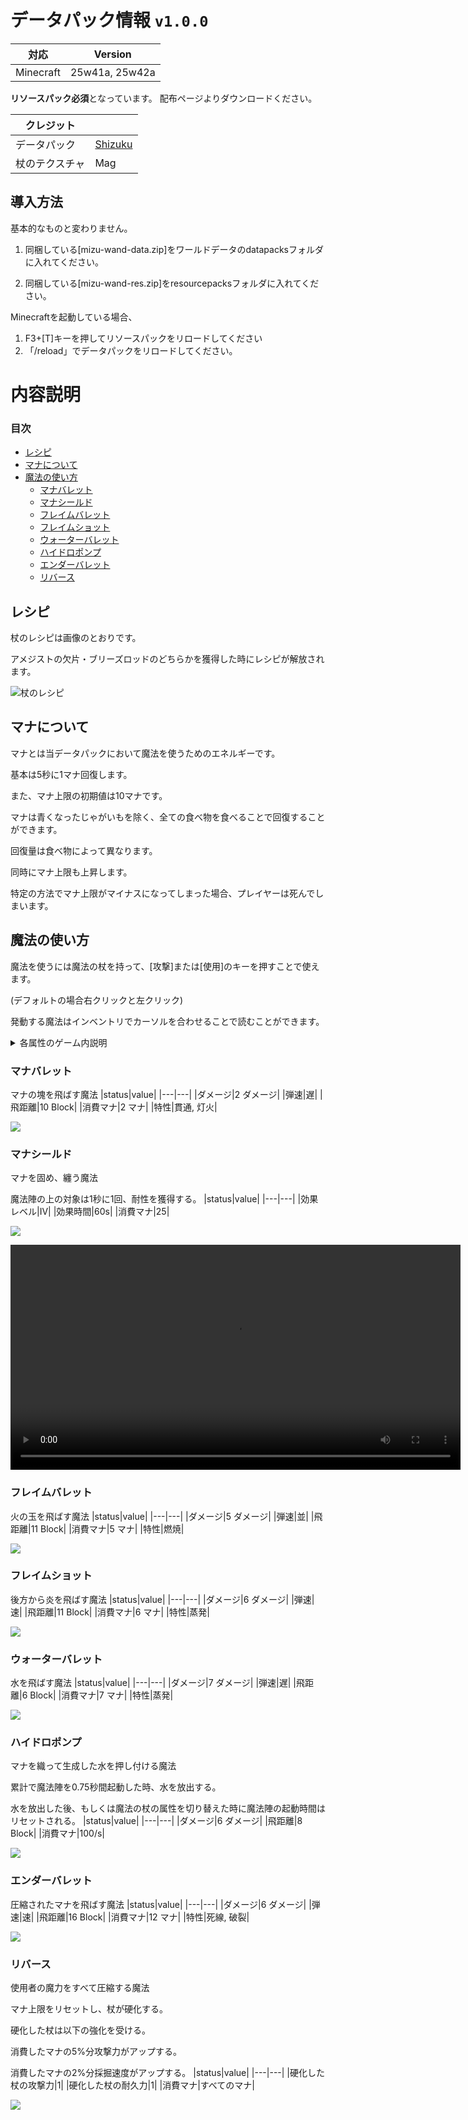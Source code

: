 # データパック情報 ``v1.0.0``

|対応|Version|
|---|---|
|Minecraft|25w41a, 25w42a|

**リソースパック必須**となっています。
配布ページよりダウンロードください。

|クレジット||
|---|---|
|データパック|[Shizuku](https://x.com/SuitoShizuku)|
|杖のテクスチャ|Mag|

## 導入方法
基本的なものと変わりません。
1. 同梱している[mizu-wand-data.zip]をワールドデータのdatapacksフォルダに入れてください。

2. 同梱している[mizu-wand-res.zip]をresourcepacksフォルダに入れてください。

Minecraftを起動している場合、
1. F3+[T]キーを押してリソースパックをリロードしてください
2. 「/reload」でデータパックをリロードしてください。

# 内容説明

### 目次
- [レシピ](#レシピ)
- [マナについて](#マナについて)
- [魔法の使い方](#魔法の使い方)
    - [マナバレット](#マナバレット)
    - [マナシールド](#マナシールド)
    - [フレイムバレット](#フレイムバレット)
    - [フレイムショット](#フレイムショット)
    - [ウォーターバレット](#ウォーターバレット)
    - [ハイドロポンプ](#ハイドロポンプ)
    - [エンダーバレット](#エンダーバレット)
    - [リバース](#リバース)
## レシピ
杖のレシピは画像のとおりです。

アメジストの欠片・ブリーズロッドのどちらかを獲得した時にレシピが解放されます。

![杖のレシピ](./.description/recipe.png)

## マナについて
マナとは当データパックにおいて魔法を使うためのエネルギーです。

基本は5秒に1マナ回復します。

また、マナ上限の初期値は10マナです。

マナは青くなったじゃがいもを除く、全ての食べ物を食べることで回復することができます。

回復量は食べ物によって異なります。

同時にマナ上限も上昇します。

特定の方法でマナ上限がマイナスになってしまった場合、プレイヤーは死んでしまいます。

## 魔法の使い方
魔法を使うには魔法の杖を持って、[攻撃]または[使用]のキーを押すことで使えます。

(デフォルトの場合右クリックと左クリック)

発動する魔法はインベントリでカーソルを合わせることで読むことができます。

<details><summary>各属性のゲーム内説明</summary><div>

### 白
![白属性説明](./.description/white.png)

### 赤
![赤属性説明](./.description/red.png)

### 青
![青属性説明](./.description/blue.png)

### 紫
![紫属性説明](./.description/purple.png)
</div></details>

### マナバレット
マナの塊を飛ばす魔法
|status|value|
|---|---|
|ダメージ|2 ダメージ|
|弾速|遅|
|飛距離|10 Block|
|消費マナ|2 マナ|
|特性|貫通, 灯火|

![](./.description/preview/mana_bullet.gif)

### マナシールド
マナを固め、纏う魔法

魔法陣の上の対象は1秒に1回、耐性を獲得する。
|status|value|
|---|---|
|効果レベル|IV|
|効果時間|60s|
|消費マナ|25|

![](./.description/preview/mana_shield.gif)

<video src="./.description/preview/mana_shield_multi.mp4" controls="true" width=720px></video>

### フレイムバレット
火の玉を飛ばす魔法
|status|value|
|---|---|
|ダメージ|5 ダメージ|
|弾速|並|
|飛距離|11 Block|
|消費マナ|5 マナ|
|特性|燃焼|

![](./.description/preview/fire_bullet.gif)

### フレイムショット
後方から炎を飛ばす魔法
|status|value|
|---|---|
|ダメージ|6 ダメージ|
|弾速|速|
|飛距離|11 Block|
|消費マナ|6 マナ|
|特性|蒸発|

![](./.description/preview/fire_shot.gif)

### ウォーターバレット
水を飛ばす魔法
|status|value|
|---|---|
|ダメージ|7 ダメージ|
|弾速|遅|
|飛距離|6 Block|
|消費マナ|7 マナ|
|特性|蒸発|

![](./.description/preview/water_bullet.gif)

### ハイドロポンプ
マナを織って生成した水を押し付ける魔法

累計で魔法陣を0.75秒間起動した時、水を放出する。

水を放出した後、もしくは魔法の杖の属性を切り替えた時に魔法陣の起動時間はリセットされる。
|status|value|
|---|---|
|ダメージ|6 ダメージ|
|飛距離|8 Block|
|消費マナ|100/s|

![](./.description/preview/hydro_pump.gif)

### エンダーバレット
圧縮されたマナを飛ばす魔法
|status|value|
|---|---|
|ダメージ|6 ダメージ|
|弾速|速|
|飛距離|16 Block|
|消費マナ|12 マナ|
|特性|死線, 破裂|

![](./.description/preview/ender_bullet.gif)

### リバース
使用者の魔力をすべて圧縮する魔法

マナ上限をリセットし、杖が硬化する。

硬化した杖は以下の強化を受ける。

消費したマナの5%分攻撃力がアップする。

消費したマナの2%分採掘速度がアップする。
|status|value|
|---|---|
|硬化した杖の攻撃力|1|
|硬化した杖の耐久力|1|
|消費マナ|すべてのマナ|

![](./.description/preview/rebirth.gif)
